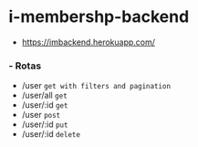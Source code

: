 # i-membershp-backend

- https://imbackend.herokuapp.com/

### - Rotas
 - /user ``` get with filters and pagination ```
 - /user/all ``` get  ```
 - /user/:id ``` get  ```
 - /user     ``` post  ```
 - /user/:id ``` put  ```
 - /user/:id ``` delete  ```
